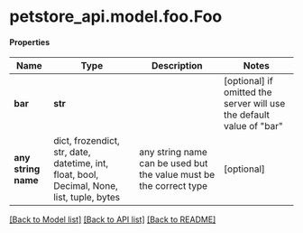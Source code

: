 # petstore_api.model.foo.Foo

#### Properties
Name | Type | Description | Notes
------------ | ------------- | ------------- | -------------
**bar** | **str** |  | [optional]  if omitted the server will use the default value of "bar"
**any string name** | dict, frozendict, str, date, datetime, int, float, bool, Decimal, None, list, tuple, bytes | any string name can be used but the value must be the correct type | [optional]

[[Back to Model list]](../../README.md#documentation-for-models) [[Back to API list]](../../README.md#documentation-for-api-endpoints) [[Back to README]](../../README.md)

